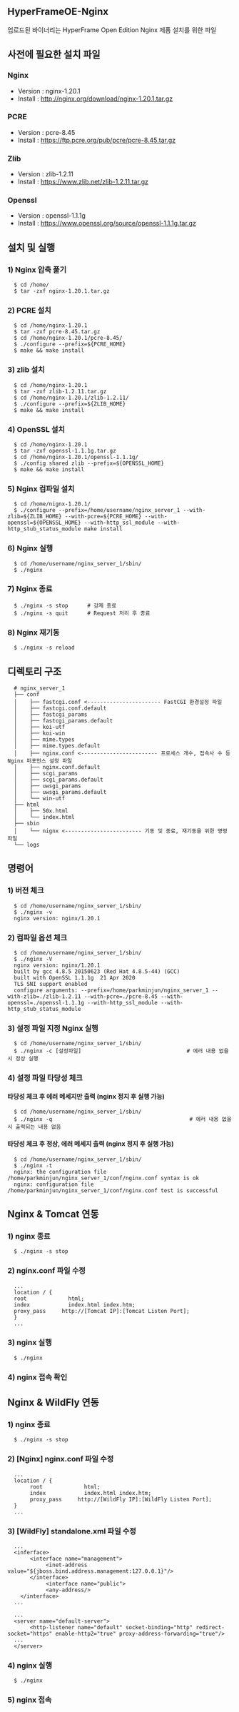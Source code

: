 ## HyperFrameOE-Nginx
업로드된 바이너리는 HyperFrame Open Edition Nginx 제품 설치를 위한 파일  

## 사전에 필요한 설치 파일

### Nginx
* Version : nginx-1.20.1  
* Install : http://nginx.org/download/nginx-1.20.1.tar.gz
   
### PCRE
* Version : pcre-8.45
* Install : https://ftp.pcre.org/pub/pcre/pcre-8.45.tar.gz

### Zlib
* Version : zlib-1.2.11
* Install : https://www.zlib.net/zlib-1.2.11.tar.gz

### Openssl
* Version : openssl-1.1.1g
* Install : https://www.openssl.org/source/openssl-1.1.1g.tar.gz

## 설치 및 실행

### 1) Nginx 압축 풀기

      $ cd /home/
      $ tar -zxf nginx-1.20.1.tar.gz
      

### 2) PCRE 설치

      $ cd /home/nginx-1.20.1
      $ tar -zxf pcre-8.45.tar.gz
      $ cd /home/nginx-1.20.1/pcre-8.45/
      $ ./configure --prefix=${PCRE_HOME}
      $ make && make install
      

### 3) zlib 설치

      $ cd /home/nginx-1.20.1
      $ tar -zxf zlib-1.2.11.tar.gz
      $ cd /home/nginx-1.20.1/zlib-1.2.11/
      $ ./configure --prefix=${ZLIB_HOME}
      $ make && make install
      

### 4) OpenSSL 설치

      $ cd /home/nginx-1.20.1
      $ tar -zxf openssl-1.1.1g.tar.gz
      $ cd /home/nginx-1.20.1/openssl-1.1.1g/
      $ ./config shared zlib --prefix=${OPENSSL_HOME}
      $ make && make install
      

### 5) Nginx 컴파일 설치

      $ cd /home/nignx-1.20.1/
      $ ./configure --prefix=/home/username/nginx_server_1 --with-zlib=${ZLIB_HOME} --with-pcre=${PCRE_HOME} --with-openssl=${OPENSSL_HOME} --with-http_ssl_module --with-http_stub_status_module make install


### 6) Nginx 실행

      $ cd /home/username/nginx_server_1/sbin/
      $ ./nginx
      

### 7) Nginx 종료

      $ ./nginx -s stop      # 강제 종료
      $ ./nginx -s quit      # Request 처리 후 종료
        

### 8) Nginx 재기동

      $ ./nginx -s reload
      
      
## 디렉토리 구조

      # nginx_server_1
      ├── conf
      │    ├── fastcgi.conf <----------------------- FastCGI 환경설정 파일
      │    ├── fastcgi.conf.default
      │    ├── fastcgi_params
      │    ├── fastcgi_params.default
      │    ├── koi-utf
      │    ├── koi-win
      │    ├── mime.types
      │    ├── mime.types.default
      │    ├── nginx.conf <------------------------ 프로세스 개수, 접속사 수 등 Nginx 퍼포먼스 설정 파일
      │    ├── nginx.conf.default
      │    ├── scgi_params
      │    ├── scgi_params.default
      │    ├── uwsgi_params
      │    ├── uwsgi_params.default
      │    └── win-utf
      ├── html
      │    ├── 50x.html
      │    └── index.html
      ├── sbin
      │    └── nignx <------------------------ 기동 및 종료, 재기동을 위한 명령 파일
      └── logs
## 명령어

### 1) 버전 체크

      $ cd /home/username/nginx_server_1/sbin/
      $ ./nginx -v
      nginx version: nginx/1.20.1
    
### 2) 컴파일 옵션 체크

      $ cd /home/username/nginx_server_1/sbin/
      $ ./nginx -V
      nginx version: nginx/1.20.1
      built by gcc 4.8.5 20150623 (Red Hat 4.8.5-44) (GCC)
      built with OpenSSL 1.1.1g  21 Apr 2020
      TLS SNI support enabled
      configure arguments: --prefix=/home/parkminjun/nginx_server_1 --with-zlib=./zlib-1.2.11 --with-pcre=./pcre-8.45 --with-openssl=./openssl-1.1.1g --with-http_ssl_module --with-http_stub_status_module

### 3) 설정 파일 지정 Nginx 실행

      $ cd /home/username/nginx_server_1/sbin/
      $ ./nginx -c [설정파일]                                 # 에러 내용 없을 시 정상 실행
   
   
### 4) 설정 파일 타당성 체크

#### 타당성 체크 후 에러 메세지만 출력 (nginx 정지 후 실행 가능)
      $ cd /home/username/nginx_server_1/sbin/
      $ ./nginx -q                                           # 에러 내용 없을 시 출력되는 내용 없음

#### 타당성 체크 후 정상, 에러 메세지 출력 (nginx 정지 후 실행 가능)
      $ cd /home/username/nginx_server_1/sbin/
      $ ./nginx -t
      nginx: the configuration file /home/parkminjun/nginx_server_1/conf/nginx.conf syntax is ok
      nginx: configuration file /home/parkminjun/nginx_server_1/conf/nginx.conf test is successful
         
## Nginx & Tomcat 연동

### 1) nginx 종료
      $ ./nginx -s stop

### 2) nginx.conf 파일 수정

      ...
      location / {
      root             html;
      index            index.html index.htm;
      proxy_pass     http://[Tomcat IP]:[Tomcat Listen Port];
      }
      ...
      
### 3) nginx 실행
      $ ./nginx

### 4) nginx 접속 확인

## Nginx & WildFly 연동

### 1) nginx 종료
      $ ./nginx -s stop

### 2) [Nginx] nginx.conf 파일 수정
      ...
      location / {
           root             html;
           index            index.html index.htm;
           proxy_pass     http://[WildFly IP]:[WildFly Listen Port];
      }
      ...

### 3) [WildFly] standalone.xml 파일 수정
      ...
      <inferface>
           <interface name="management">
                <inet-address value="${jboss.bind.address.management:127.0.0.1}"/>
           </interface>
                <interface name="public">
                <any-address/>
        </interface>
      ...

      ...
      <server name="default-server">
           <http-listener name="default" socket-binding="http" redirect-socket="https" enable-http2="true" proxy-address-forwarding="true"/>
      ...
      </server>
 
### 4) nginx 실행

      $ ./nginx

### 5) nginx 접속
